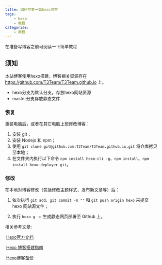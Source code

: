 ```yaml
---
title: 如何写第一篇hexo博客
tags: 
	- hexo
	- 教程
categories: 
	- 教程	
---
```

在准备写博客之前可阅读一下简单教程

## 须知

 本站博客使用hexo搭建，博客相关资源存在 https://github.com/T3Team/T3Team.github.io 上。

- hexo分支为默认分支，存放hexo网站资源
-  master分支存放静态文件

### 恢复

重装电脑后，或者在其它电脑上想修改博客：

1. 安装 git；
2. 安装 Nodejs 和 npm；
3. 使用 `git clone git@github.com:T3Team/T3Team.github.io.git` 将仓库拷贝至本地；
4. 在文件夹内执行以下命令 `npm install hexo-cli -g`、`npm install`、`npm install hexo-deployer-git`。

### 修改

在本地对博客修改（包括修改主题样式、发布新文章等）后：

1. 依次执行 `git add`、`git commit -m ""` 和 `git push origin hexo` 来提交 hexo 网站源文件；

2. 执行 `hexo g -d` 生成静态网页部署至 Github 上。

   

相关参考文章:

​            [Hexo官方文档](https://hexo.io/zh-cn/docs/)

​           [Hexo 博客搭建指南](https://github.com/limedroid/HexoLearning)

​           [Hexo博客备份](https://blog.itswincer.com/posts/7efd2818/)           
